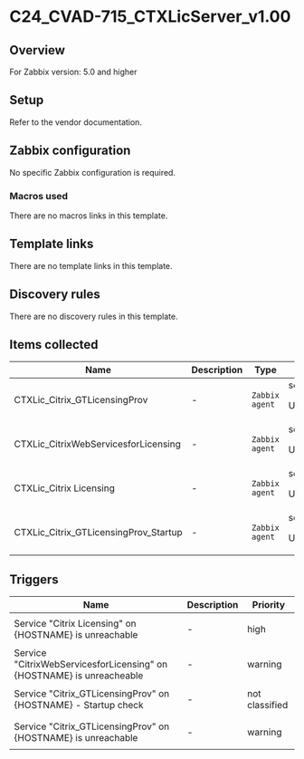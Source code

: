 # C24_CVAD-715_CTXLicServer_v1.00

## Overview

For Zabbix version: 5.0 and higher

## Setup

Refer to the vendor documentation.

## Zabbix configuration

No specific Zabbix configuration is required.

### Macros used

There are no macros links in this template.

## Template links

There are no template links in this template.

## Discovery rules

There are no discovery rules in this template.

## Items collected

|Name|Description|Type|Key and additional info|
|----|-----------|----|----|
|CTXLic_Citrix_GTLicensingProv|<p>-</p>|`Zabbix agent`|service.info[Citrix_GTLicensingProv]<p>Update: 1m</p>|
|CTXLic_CitrixWebServicesforLicensing|<p>-</p>|`Zabbix agent`|service.info[CitrixWebServicesforLicensing]<p>Update: 1m</p>|
|CTXLic_Citrix Licensing|<p>-</p>|`Zabbix agent`|service.info[Citrix Licensing]<p>Update: 1m</p>|
|CTXLic_Citrix_GTLicensingProv_Startup|<p>-</p>|`Zabbix agent`|service.info[Citrix_GTLicensingProv,startup]<p>Update: 1m</p>|
## Triggers

|Name|Description|Priority|
|----|-----------|----|
|Service "Citrix Licensing" on {HOSTNAME} is unreachable|<p>-</p>|high|
|Service "CitrixWebServicesforLicensing" on {HOSTNAME} is unreacheable|<p>-</p>|warning|
|Service "Citrix_GTLicensingProv" on {HOSTNAME} - Startup check|<p>-</p>|not classified|
|Service "Citrix_GTLicensingProv" on {HOSTNAME} is unreachable|<p>-</p>|warning|
